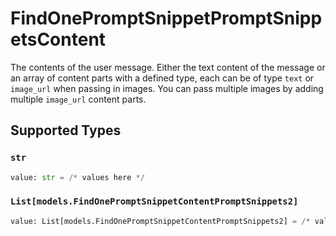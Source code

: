 # FindOnePromptSnippetPromptSnippetsContent

The contents of the user message. Either the text content of the message or an array of content parts with a defined type, each can be of type `text` or `image_url` when passing in images. You can pass multiple images by adding multiple `image_url` content parts. 


## Supported Types

### `str`

```python
value: str = /* values here */
```

### `List[models.FindOnePromptSnippetContentPromptSnippets2]`

```python
value: List[models.FindOnePromptSnippetContentPromptSnippets2] = /* values here */
```

